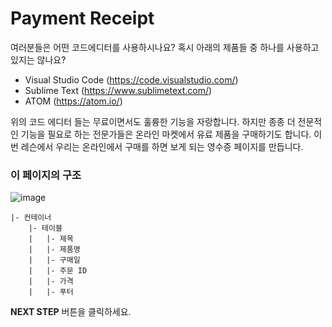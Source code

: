 # Payment Receipt

여러분들은 어떤 코드에디터를 사용하시나요? 혹시 아래의 제품들 중 하나를 사용하고 있지는 않나요?

* Visual Studio Code (https://code.visualstudio.com/)
* Sublime Text (https://www.sublimetext.com/)
* ATOM (https://atom.io/)

위의 코드 에디터 들는 무료이면서도 훌륭한 기능을 자랑합니다. 하지만 종종 더 전문적인 기능을 필요로 하는 전문가들은 온라인 마켓에서 유료 제품을 구매하기도 합니다. 이번 레슨에서 우리는 온라인에서 구매를 하면 보게 되는 영수증 페이지를 만듭니다.



### 이 페이지의 구조

![image](https://res.cloudinary.com/dyiqg9qhi/image/upload/v1532609841/wire/img-wire-04.jpg)

```
|- 컨테이너
    |- 테이블
    |   |- 제목
    |   |- 제품명
    |   |- 구매일
    |   |- 주문 ID
    |   |- 가격
    |   |- 푸터
```



**NEXT STEP** 버튼을 클릭하세요.